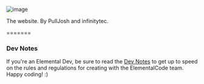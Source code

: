 ![image](https://cloud.githubusercontent.com/assets/5458180/8791470/4f758e90-2f29-11e5-8f29-98886c74cb52.png)

The website. By PullJosh and infinitytec.

=======

### Dev Notes
If you're an Elemental Dev, be sure to read the [Dev Notes](https://github.com/ElementalCode/Elemental/wiki/Dev-Notes) to get up to speed on the rules and regulations for creating with the ElementalCode team. Happy coding! :)

